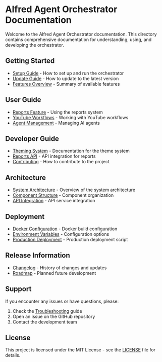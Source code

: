 # Alfred Agent Orchestrator Documentation

Welcome to the Alfred Agent Orchestrator documentation. This directory contains comprehensive documentation for understanding, using, and developing the orchestrator.

## Getting Started

- [Setup Guide](../SETUP.md) - How to set up and run the orchestrator
- [Update Guide](UPDATE-GUIDE.md) - How to update to the latest version
- [Features Overview](FEATURES.md) - Summary of available features

## User Guide

- [Reports Feature](usage/REPORTS.md) - Using the reports system
- [YouTube Workflows](../src/components/workflows/README.md) - Working with YouTube workflows
- [Agent Management](../src/components/agents/README.md) - Managing AI agents

## Developer Guide

- [Theming System](THEMING.md) - Documentation for the theme system
- [Reports API](development/REPORTS-API.md) - API integration for reports
- [Contributing](../CONTRIBUTING.md) - How to contribute to the project

## Architecture

- [System Architecture](../src/README.md) - Overview of the system architecture
- [Component Structure](../src/components/README.md) - Component organization
- [API Integration](../src/lib/README.md) - API service integration

## Deployment

- [Docker Configuration](../Dockerfile) - Docker build configuration
- [Environment Variables](../.env.example) - Configuration options
- [Production Deployment](../start-prod.sh) - Production deployment script

## Release Information

- [Changelog](../CHANGELOG.md) - History of changes and updates
- [Roadmap](../ROADMAP.md) - Planned future development

## Support

If you encounter any issues or have questions, please:

1. Check the [Troubleshooting](../TROUBLESHOOTING.md) guide
2. Open an issue on the GitHub repository
3. Contact the development team

## License

This project is licensed under the MIT License - see the [LICENSE](../LICENSE) file for details.

